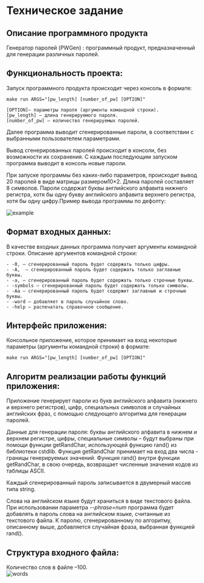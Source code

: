 # Техническое задание

## Описание программного продукта
Генератор паролей (PWGen)
: программный продукт, предназначенный для генерации различных паролей.

## Функциональность проекта:

Запуск программного продукта происходит через консоль в формате:
```
make run ARGS="[pw_length] [number_of_pw] [OPTION]"

[OPTION]– параметры пароля (аргументы командной строки).
[pw_length] – длина генерируемого пароля.
[number_of_pw] – количество генерируемых паролей.
```
Далее программа выводит сгенерированные пароли, в соответствии с выбранными пользователем параметрами.

Вывод сгенерированных паролей происходит в консоли, без возможности их сохранения. С каждым последующим запуском программа выводит в консоль новые пароли.

При запуске программы без каких-либо параметров, происходит вывод 20 паролей в виде матрицы размером10×2. Длина паролей составляет 8 символов. Пароли содержат буквы английского алфавита нижнего регистра, хотя бы одну букву английского алфавита верхнего регистра, хотя бы одну цифру.Пример вывода программы по дефолту:

![example](https://user-images.githubusercontent.com/124039485/235341812-0754edcf-7494-460b-a0da-8ebf2baadfb7.png)

## Формат входных данных:
В качестве входных данных программа получает аргументы командной строки. Описание аргументов командной строки:
```
- -0, – сгенерированный пароль будет содержать только цифры.
- -A,  – сгенерированный пароль будет содержать только заглавные буквы.
- -a, – cгенерированный пароль будет содержать только строчные буквы.
- -symbols – сгенерированный пароль будет содержать только символы.
- -Aa – сгенерированный пароль будет содержит заглавные и строчные буквы.
- -word – добавляет в пароль случайное слово.
- -help – распечатать справочное сообщение.
```
## Интерфейс приложения:
Консольное приложение, которое принимает на вход некоторые параметры (аргументы командной строки) в формате:
```
make run ARGS="[pw_length] [number_of_pw] [OPTION]"
```
## Алгоритм реализации работы функций приложения:
Приложение генерирует пароли из букв английского алфавита (нижнего и верхнего регистров), цифр, специальных символов и случайных английских фраз, с помощью следующего алгоритма для генерации паролей.

Данные для генерации пароля: буквы английского алфавита в нижнем и верхнем регистре, цифры, специальные символы – будут выбраны при помощи функции getRandChar, использующей функцию rand() из библиотеки cstdlib. Функция getRandChar принимает на вход два числа - границы генерируемых значений. Функция rand() внутри функции getRandChar, в свою очередь, возвращает численные значения кодов из таблицы ASCII.

Каждый сгенерированный пароль записывается в двумерный массив типа string. 

Слова на английском языке будут храниться в виде текстового файла. 
При использовании параметра _--phrase=num_ программа будет добавлять в пароль слова на английском языке, считанные из текстового файла. К паролю, сгенерированному по алгоритму, описанному выше, добавляется случайная фраза, выбранная функцией rand().

## Структура входного файла:
Количество слов в файле –100.    
![words](https://user-images.githubusercontent.com/124039485/235341865-36efe4ec-c0cc-4d4d-99f7-bdc804520529.png)
